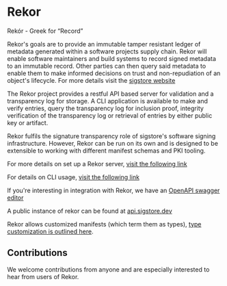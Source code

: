 # Rekor

Rekór - Greek for “Record”

Rekor's goals are to provide an immutable tamper resistant ledger of metadata generated within a software projects supply chain. Rekor will enable software maintainers and build systems to record signed metadata to an immutable record. Other parties can then query said metadata to enable them to make informed decisions on trust and non-repudiation of an object's lifecycle. For more details visit the [sigstore website](https://sigstore.dev)

The Rekor project provides a restful API based server for validation and a transparency log for storage. A CLI application is available to make and verify entries, query the transparency log for inclusion
proof, integrity verification of the transparency log or retrieval of entries by either public key or artifact.

Rekor fulfils the signature transparency role of sigstore's software signing
infrastructure. However, Rekor can be run on its own and is designed to be
extensible to working with different manifest schemas and PKI tooling.

For more details on set up a Rekor server,  [visit the following link](https://sigstore.dev/get_started/server/)

For details on CLI usage, [visit the following link](https://sigstore.dev/get_started/client/)

If you're interesting in integration with Rekor, we have an [OpenAPI swagger editor](https://sigstore.dev/swagger/)

A public instance of rekor can be found at [api.sigstore.dev](https://api.sigstore.dev/api/v1/log/)

Rekor allows customized manifests (which term them as types), [type customization is outlined here](https://github.com/sigstore/rekor/tree/main/pkg/types).

## Contributions

We welcome contributions from anyone and are especially interested to hear from
users of Rekor.
